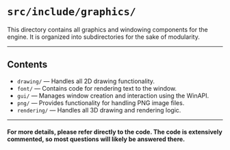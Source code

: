 # `src/include/graphics/`

This directory contains all graphics and windowing components for the engine. It is organized into subdirectories for the sake of modularity.

---

## Contents

- `drawing/` — Handles all 2D drawing functionality.
- `font/` — Contains code for rendering text to the window.
- `gui/` — Manages window creation and interaction using the WinAPI.
- `png/` — Provides functionality for handling PNG image files.
- `rendering/` — Handles all 3D drawing and rendering logic.

---

#### For more details, please refer directly to the code. The code is extensively commented, so most questions will likely be answered there.
